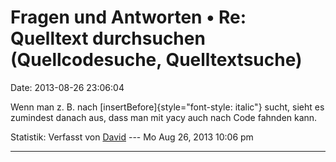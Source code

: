 Fragen und Antworten • Re: Quelltext durchsuchen (Quellcodesuche, Quelltextsuche)
=================================================================================

Date: 2013-08-26 23:06:04

Wenn man z. B. nach [insertBefore]{style="font-style: italic"} sucht,
sieht es zumindest danach aus, dass man mit yacy auch nach Code fahnden
kann.

Statistik: Verfasst von
[David](http://forum.yacy-websuche.de/memberlist.php?mode=viewprofile&u=8887)
--- Mo Aug 26, 2013 10:06 pm

------------------------------------------------------------------------
